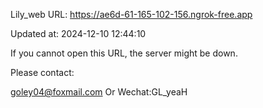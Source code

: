 Lily_web URL: https://ae6d-61-165-102-156.ngrok-free.app

Updated at: 2024-12-10 12:44:10

If you cannot open this URL, the server might be down.

Please contact: 

goley04@foxmail.com Or Wechat:GL_yeaH